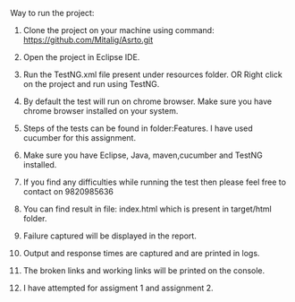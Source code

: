 

Way to run the project:

1) Clone the project on your machine using command: https://github.com/Mitalig/Asrto.git

2) Open the project in Eclipse IDE.

3) Run the TestNG.xml file present under resources folder. OR Right click on the project and run using TestNG.

4) By default the test will run on chrome browser. Make sure you have chrome browser installed on your system.

5) Steps of the tests can be found in folder:Features. I have used cucumber for this assignment.

6) Make sure you have Eclipse, Java, maven,cucumber and TestNG installed.

7) If you find any difficulties while running the test then please feel free to contact on 9820985636

8) You can find result in file: index.html which is present in target/html folder.

10) Failure captured will be displayed in the report.

11) Output and response times are captured and are printed in logs.

11) The broken links and working links will be printed on the console. 

12) I have attempted for assigment 1 and assignment 2.